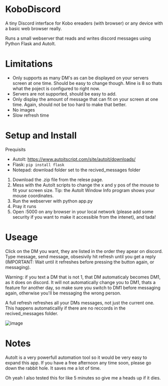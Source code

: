# KoboDiscord
A tiny Discord interface for Kobo ereaders (with browser) or any device with a basic web browser really.

Runs a small webserver that reads and writes discord messages using Python Flask and AutoIt. 

# Limitations

- Only supports as many DM's as can be displayed on your servers screen at one time. Should be easy to change though. Mine is 8 so thats what the poject is configured to right now. 
- Servers are not supported, should be easy to add.
- Only display the amount of message that can fit on your screen at one time. Again, should not be too hard to make that better.
- No images
- Slow refresh time

# Setup and Install

Prequisits
- AutoIt: https://www.autoitscript.com/site/autoit/downloads/
- Flask: `pip install flask`
- Notepad: download folder set to the recived_messages folder

1. Download the .zip file from the relese page. 
2. Mess with the AutoIt scripts to change the x and y pos of the mouse to fit your screen size. Tip: the Autolt Window Info program shows your mouse coordinates.
3. Run the webserver with python app.py
4. Pray it runs
5. Open <HostIP>:5000 on any browser in your local network (please add some security if you want to make it accessible from the intenet), and tada!

# Useage

Click on the DM you want, they are listed in the order they apear on discord. Type message, send message, obsesivily hit refresh until you get a reply (IMPORTANT: Wait until it refreshes before pressing the button again, or messaging). 

Warning: if you text a DM that is not 1, that DM automaticaly becomes DM1, as it does on discord. It will not automatically change you to DM1, thats a feature for another day, so make sure you switch to DM1 before messaging again, otherwise you'll be messaging the wrong person.

A full refresh refreshes all your DMs messages, not just the current one. This happens automaticallly if there are no reccords in the recived_messages folder.

![image](https://github.com/user-attachments/assets/b61c740b-fab8-444e-bf34-31b2905025d7)

# Notes

AutoIt is a very powerfull automation tool so it would be very easy to expand this app. If you have a free afternoon any time soon, please go down the rabbit hole. It saves me a lot of time.

Oh yeah I also tested this for like 5 minutes so give me a heads up if it dies.
